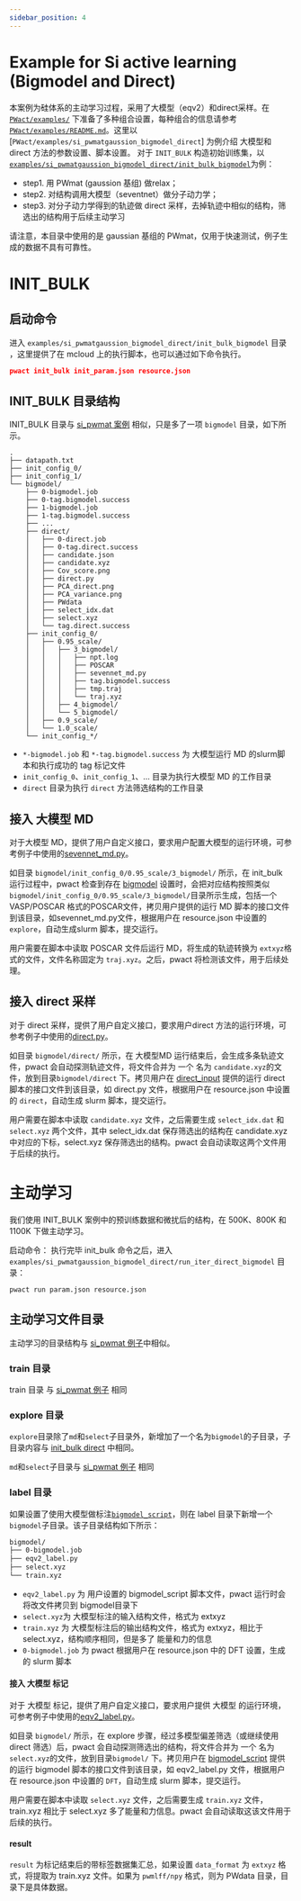 ```yaml
---
sidebar_position: 4
---
```


# Example for Si active learning (Bigmodel and Direct)

本案例为硅体系的主动学习过程，采用了大模型（eqv2）和direct采样。在 [`PWact/examples/`](https://github.com/LonxunQuantum/PWact/tree/main/pwact/example) 下准备了多种组合设置，每种组合的信息请参考[`PWact/examples/README.md`](https://github.com/LonxunQuantum/PWact/blob/main/examples/README.md)。这里以[`PWact/examples/si_pwmatgaussion_bigmodel_direct`] 为例介绍 大模型和 direct 方法的参数设置、脚本设置。
对于 `INIT_BULK` 构造初始训练集，以[`examples/si_pwmatgaussion_bigmodel_direct/init_bulk_bigmodel`](https://github.com/LonxunQuantum/PWact/tree/main/examples/si_pwmatgaussion_bigmodel_direct/init_bulk_bigmodel)为例：

 - step1. 用 PWmat (gaussion 基组) 做relax；
 - step2. 对结构调用大模型（seventnet）做分子动力学；
 - step3. 对分子动力学得到的轨迹做 direct 采样，去掉轨迹中相似的结构，筛选出的结构用于后续主动学习

请注意，本目录中使用的是 gaussian 基组的 PWmat，仅用于快速测试，例子生成的数据不具有可靠性。

# INIT_BULK

## 启动命令

进入 `examples/si_pwmatgaussion_bigmodel_direct/init_bulk_bigmodel` 目录 ，这里提供了在 mcloud 上的执行脚本，也可以通过如下命令执行。
```JSON
pwact init_bulk init_param.json resource.json
```

## INIT_BULK 目录结构

INIT_BULK 目录与 [si_pwmat 案例](./example_si_init_zh.md#init_bulk) 相似，只是多了一项 `bigmodel` 目录，如下所示。
```
.
├── datapath.txt
├── init_config_0/
├── init_config_1/
└── bigmodel/
    ├── 0-bigmodel.job
    ├── 0-tag.bigmodel.success
    ├── 1-bigmodel.job
    ├── 1-tag.bigmodel.success
    ├── ...
    ├── direct/
    │   ├── 0-direct.job
    │   ├── 0-tag.direct.success
    │   ├── candidate.json
    │   ├── candidate.xyz
    │   ├── Cov_score.png
    │   ├── direct.py
    │   ├── PCA_direct.png
    │   ├── PCA_variance.png
    │   ├── PWdata
    │   ├── select_idx.dat
    │   ├── select.xyz
    │   └── tag.direct.success
    ├── init_config_0/
    │   ├── 0.95_scale/
    │   │   ├── 3_bigmodel/
    │   │   │   ├── npt.log
    │   │   │   ├── POSCAR
    │   │   │   ├── sevennet_md.py
    │   │   │   ├── tag.bigmodel.success
    │   │   │   ├── tmp.traj
    │   │   │   └── traj.xyz
    │   │   ├── 4_bigmodel/
    │   │   └── 5_bigmodel/
    │   ├── 0.9_scale/
    │   └── 1.0_scale/
    └── init_config_*/
```

- `*-bigmodel.job` 和 `*-tag.bigmodel.success` 为 大模型运行 MD 的slurm脚本和执行成功的 tag 标记文件
- `init_config_0`、`init_config_1`、... 目录为执行大模型 MD 的工作目录
- `direct` 目录为执行 `direct` 方法筛选结构的工作目录

## 接入 大模型 MD
对于大模型 MD，提供了用户自定义接口，要求用户配置大模型的运行环境，可参考例子中使用的[sevennet_md.py](https://github.com/LonxunQuantum/PWact/blob/main/examples/si_pwmatgaussion_bigmodel_direct/sevennet_md.py)。

如目录 `bigmodel/init_config_0/0.95_scale/3_bigmodel/` 所示，在 init_bulk 运行过程中，pwact 检查到存在 [bigmodel](./init_param_zh.md#bigmodel) 设置时，会把对应结构按照类似`bigmodel/init_config_0/0.95_scale/3_bigmodel/`目录所示生成，包括一个 VASP/POSCAR 格式的POSCAR文件，拷贝用户提供的运行 MD 脚本的接口文件到该目录，如sevennet_md.py文件，根据用户在 resource.json 中设置的 `explore`，自动生成slurm 脚本，提交运行。

用户需要在脚本中读取 POSCAR 文件后运行 MD，将生成的轨迹转换为 `extxyz`格式的文件，文件名称固定为 `traj.xyz`。之后，pwact 将检测该文件，用于后续处理。

## 接入 direct 采样
对于 direct 采样，提供了用户自定义接口，要求用户direct 方法的运行环境，可参考例子中使用的[direct.py](https://github.com/LonxunQuantum/PWact/blob/main/examples/si_pwmatgaussion_bigmodel_direct/direct.py)。

如目录 `bigmodel/direct/` 所示，在 大模型MD 运行结束后，会生成多条轨迹文件，pwact 会自动探测轨迹文件，将文件合并为 一个 名为 `candidate.xyz`的文件，放到目录`bigmodel/direct` 下。拷贝用户在 [direct_input](./init_param_zh.md#direct_input) 提供的运行 direct 脚本的接口文件到该目录，如 direct.py 文件，根据用户在 resource.json 中设置的 `direct`，自动生成 slurm 脚本，提交运行。

用户需要在脚本中读取 `candidate.xyz` 文件，之后需要生成 `select_idx.dat` 和 `select.xyz` 两个文件，其中 select_idx.dat 保存筛选出的结构在 candidate.xyz 中对应的下标，select.xyz 保存筛选出的结构。pwact 会自动读取这两个文件用于后续的执行。

# 主动学习

我们使用 INIT_BULK 案例中的预训练数据和微扰后的结构，在 500K、800K 和 1100K 下做主动学习。

启动命令：
执行完毕 init_bulk 命令之后，进入 `examples/si_pwmatgaussion_bigmodel_direct/run_iter_direct_bigmodel` 目录：
```
pwact run param.json resource.json
```

## 主动学习文件目录

主动学习的目录结构与 [si_pwmat 例子](./example_si_init_zh.md#主动学习)中相似。

### train 目录
train 目录 与 [si_pwmat 例子](./example_si_init_zh.md#train-目录) 相同

### explore 目录

`explore`目录除了`md`和`select`子目录外，新增加了一个名为`bigmodel`的子目录，子目录内容与 [init_bulk direct](#接入-direct-采样) 中相同。

`md`和`select`子目录与 [si_pwmat 例子](./example_si_init_zh.md#explore-目录) 相同

### label 目录

如果设置了使用大模型做标注[`bigmodel_script`](./run_param_zh.md#bigmodel_script)，则在 label 目录下新增一个`bigmodel`子目录。该子目录结构如下所示：
```txt
bigmodel/
├── 0-bigmodel.job
├── eqv2_label.py
├── select.xyz
└── train.xyz
```
- `eqv2_label.py` 为 用户设置的 bigmodel_script 脚本文件，pwact 运行时会将改文件拷贝到 bigmodel目录下
- `select.xyz`为 大模型标注的输入结构文件，格式为 extxyz
- `train.xyz` 为 大模型标注后的输出结构文件，格式为 extxyz，相比于 select.xyz，结构顺序相同，但是多了 能量和力的信息
- `0-bigmodel.job` 为 pwact 根据用户在 resource.json 中的 DFT 设置，生成的 slurm 脚本

#### 接入 大模型 标记
对于 大模型 标记，提供了用户自定义接口，要求用户提供 大模型 的运行环境，可参考例子中使用的[eqv2_label.py](https://github.com/LonxunQuantum/PWact/blob/main/examples/si_pwmatgaussion_bigmodel_direct/eqv2_label.py)。

如目录 `bigmodel/` 所示，在 explore 步骤，经过多模型偏差筛选（或继续使用direct 筛选）后，pwact 会自动探测筛选出的结构，将文件合并为 一个 名为 `select.xyz`的文件，放到目录`bigmodel/` 下。拷贝用户在 [bigmodel_script](./run_param_zh.md#bigmodel_script) 提供的运行 bigmodel 脚本的接口文件到该目录，如 eqv2_label.py 文件，根据用户在 resource.json 中设置的 `DFT`，自动生成 slurm 脚本，提交运行。

用户需要在脚本中读取 `select.xyz` 文件，之后需要生成 `train.xyz` 文件，train.xyz 相比于 select.xyz 多了能量和力信息。pwact 会自动读取这该文件用于后续的执行。

#### result
`result` 为标记结束后的带标签数据集汇总，如果设置 `data_format` 为 `extxyz` 格式，将提取为 train.xyz 文件。如果为 `pwmlff/npy` 格式，则为 PWdata 目录，目录下是具体数据。
